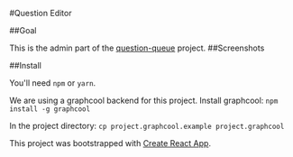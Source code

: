 #Question Editor

##Goal

This is the admin part of the [question-queue]() project.
##Screenshots

##Install

You'll need `npm` or `yarn`.

We are using a graphcool backend for this project.
Install graphcool:
`npm install -g graphcool`

In the project directory:
`cp project.graphcool.example project.graphcool`



This project was bootstrapped with [Create React App](https://github.com/facebookincubator/create-react-app).
